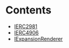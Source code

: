 

# Contents
- [IERC2981](IERC2981.sol\contract.IERC2981.md)
- [IERC4906](IERC4906.sol\contract.IERC4906.md)
- [IExpansionRenderer](IExpansionRenderer.sol\contract.IExpansionRenderer.md)
